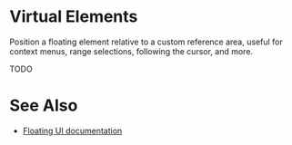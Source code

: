 # Virtual Elements

Position a floating element relative to a custom reference area, useful for context menus, range selections, following the cursor, and more.

TODO

# See Also

-   [Floating UI documentation](https://floating-ui.com/docs/virtual-elements)
